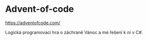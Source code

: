# Advent-of-code
https://adventofcode.com/

Logická programovací hra o záchraně Vánoc a mé řešení k ní v C#.
